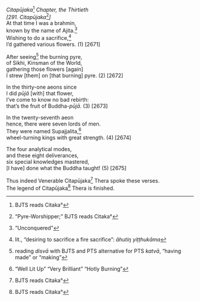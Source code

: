 *Citapūjaka*[^1] *Chapter, the Thirtieth*  
*\[291. Citapūjaka*[^2]*\]*  
At that time I was a brahmin,  
known by the name of Ajita.[^3]  
Wishing to do a sacrifice,[^4]  
I’d gathered various flowers. (1) \[2671\]

After seeing[^5] the burning pyre,  
of Sikhi, Kinsman of the World,  
gathering those flowers \[again\]  
I strew \[them\] on \[that burning\] pyre. (2) \[2672\]

In the thirty-one aeons since  
I did *pūjā* \[with\] that flower,  
I’ve come to know no bad rebirth:  
that’s the fruit of Buddha-*pūjā*. (3) \[2673\]

In the twenty-seventh aeon  
hence, there were seven lords of men.  
They were named Supajjalita,[^6]  
wheel-turning kings with great strength. (4) \[2674\]

The four analytical modes,  
and these eight deliverances,  
six special knowledges mastered,  
\[I have\] done what the Buddha taught! (5) \[2675\]

Thus indeed Venerable Citapūjaka[^7] Thera spoke these verses.  
The legend of Citapūjaka[^8] Thera is finished.  
[^1]: BJTS reads Citaka°  
[^2]: “Pyre-Worshipper;” BJTS reads Citaka°  
[^3]: “Unconquered”  
[^4]: lit., “desiring to sacrifice a fire sacrifice”: *āhutiŋ
    yiṭṭhukāma*  
[^5]: reading *disvā* with BJTS and PTS alternative for PTS *katvā*,
    “having made” or “making”  
[^6]: “Well Lit Up” “Very Brilliant” “Hotly Burning”  
[^7]: BJTS reads Citaka°  
[^8]: BJTS reads Citaka°
